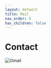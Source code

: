 ```yaml
---
layout: default
title: Mail
nav_order: 5
has_children: false
---
```


# Contact
![Gmail](https://img.shields.io/badge/mathieu.audibert27@gmail.com-white?style=for-the-badge&logo=gmail&logoColor=white&logoSize=auto&color=C11E1E)


